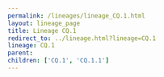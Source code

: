 ```yaml
---
permalink: /lineages/lineage_CQ.1.html
layout: lineage_page
title: Lineage CQ.1
redirect_to: ../lineage.html?lineage=CQ.1
lineage: CQ.1
parent: 
children: ['CQ.1', 'CQ.1.1']
---
```

